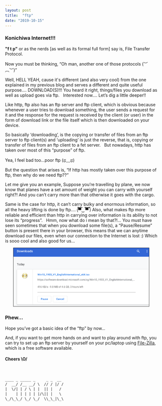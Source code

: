 ```yaml
---
layout: post
title:  "ftp"
date: "2019-10-15"
---
```


### Konichiwa Internet!!!
<b>"f t p"</b> or as the nerds [as well as its formal full form] say is, File Transfer Protocol.

Now you must be thinking, “Oh man, another one of those protocols (︶︹︶)”

Well, HELL YEAH, cause it's different (and also very cool) from the one explained in my previous blog and serves a different and quite useful purpose…. DOWNLOAD(S)!!!
You heard it right, things/files you download as well as upload goes via ftp.
&nbsp;
Interested now…. Let’s dig a little deeper!!

Like http, ftp also has an ftp server and ftp client, which is obvious because whenever a user tries to download something, the user sends a request for it and the response for the request is received by the client (or user) in the form of download link or the file itself which is then downloaded on your device.

So basically ‘downloading’, is the copying or transfer of files from an ftp server to ftp client(s) and ‘uploading’ is just the reverse, that is, copying or transfer of files from an ftp client to a fet server.
&nbsp;
But nowadays, http has taken over most of this “purpose” of ftp.

Yea, I feel bad too…poor ftp (ಥ﹏ಥ)

But the question that arises is, “If http has mostly taken over this purpose of ftp, then why do we need ftp??”

Let me give you an example, Suppose you’re travelling by plane, we now know that planes have a set amount of weight you can carry with yourself right?! And you can’t carry more than that otherwise it goes with the cargo.

Same is the case for http, it can’t carry bulky and enormous information, so all the heavy lifting is done by ftp…. (̿▀̿‿ ̿▀̿ ̿)
Also, what makes ftp more reliable and efficient than http in carrying over information is its ability to not lose its “progress”.
&nbsp;
Hmm, now what do i mean by that?!…
You must have seen sometimes that when you download some file(s), a “Pause/Resume” button is present there in your browser, this means that we can anytime download our files, even when our connection to the Internet is lost :)
Which is sooo cool and also good for us…
&nbsp;
<center><img src="/assets/ftp/resume-pause.png" width="450"/></center>

### Phew…

Hope you’ve got a basic idea of the “ftp” by now…

And, if you want to get more hands on and want to play around with ftp, you can try to set up an ftp server by yourself on your pc/laptop using [File-Zilla](https://filezilla-project.org/), which is a free software available.


#### Cheers \O/
&nbsp;
```
____ _ _____ _     _ _  __
/  __/ /__ __/ \  // / |/ /
|  \/| | / \ | |  || |   / 
|    | | | | | |/\|| |   \ 
\_/\_\_/ \_/ \_/  \\_\_|\_\
                           
```
